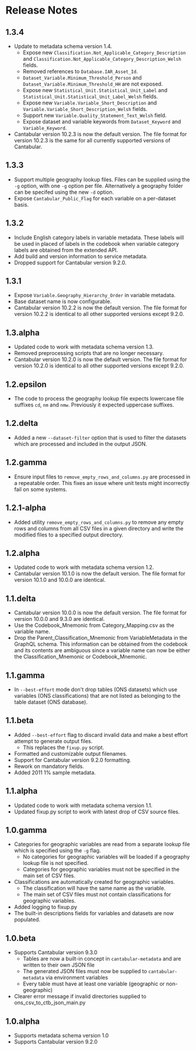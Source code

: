 Release Notes
=============

1.3.4
-----

- Update to metadata schema version 1.4.
  - Expose new `Classification.Not_Applicable_Category_Description` and
    `Classification.Not_Applicable_Category_Description_Welsh` fields.
  - Removed references to `Database.IAR_Asset_Id`.
  - `Dataset_Variable.Minimum_Threshold_Person` and `Dataset_Variable.Minimum_Threshold_HH`
    are not exposed.
  - Expose new `Statistical_Unit.Statistical_Unit_Label` and
    `Statistical_Unit.Statistical_Unit_Label_Welsh` fields.
  - Expose new `Variable.Variable_Short_Description` and
    `Variable.Variable_Short_Description_Welsh` fields.
  - Support new `Variable.Quality_Statement_Text_Welsh` field. 
  - Expose dataset and variable keywords from `Dataset_Keyword` and `Variable_Keyword`.
- Cantabular version 10.2.3 is now the default version. The file format for version 10.2.3 is
  the same for all currently supported versions of Cantabular.

1.3.3
-----

- Support multiple geography lookup files. Files can be supplied using the `-g` option, with
  one `-g` option per file. Alternatively a geography folder can be specifed using the new `-d` option.
- Expose `Cantabular_Public_Flag` for each variable on a per-dataset basis.

1.3.2
-----

- Include English category labels in variable metadata.
  These labels will be used in placed of labels in the codebook when variable category labels
  are obtained from the extended API.
- Add build and version information to service metadata.
- Dropped support for Cantabular version 9.2.0.

1.3.1
-----
- Expose `Variable.Geography_Hierarchy_Order` in variable metadata.
- Base dataset name is now configurable.
- Cantabular version 10.2.2 is now the default version. The file format for version 10.2.2 is
  identical to all other supported versions except 9.2.0.

1.3.alpha
---------
- Updated code to work with metadata schema version 1.3.
- Removed preprocessing scripts that are no longer necessary.
- Cantabular version 10.2.0 is now the default version. The file format for version 10.2.0 is
  identical to all other supported versions except 9.2.0.

1.2.epsilon
-----------
- The code to process the geography lookup file expects lowercase file suffixes `cd`, `nm` and `nmw`.
  Previously it expected uppercase suffixes.

1.2.delta
-----------
- Added a new `--dataset-filter` option that is used to filter the datasets which are processed
  and included in the output JSON.

1.2.gamma
-----------
- Ensure input files to `remove_empty_rows_and_columns.py` are processed in a repeatable
  order. This fixes an issue where unit tests might incorrectly fail on some systems.

1.2.1-alpha
-----------
- Added utility `remove_empty_rows_and_columns.py` to remove any empty rows and
  columns from all CSV files in a given directory and write the modified files
  to a specified output directory.

1.2.alpha
---------
- Updated code to work with metadata schema version 1.2.
- Cantabular version 10.1.0 is now the default version. The file format for version 10.1.0 and
  10.0.0 are identical.

1.1.delta
---------
- Cantabular version 10.0.0 is now the default version. The file format for version 10.0.0 and
  9.3.0 are identical.
- Use the Codebook_Mnemonic from Category_Mapping.csv as the variable name.
- Drop the Parent_Classification_Mnemonic from VariableMetadata in the GraphQL schema. This
  information can be obtained from the codebook and its contents are ambiguous since a variable
  name can now be either the Classification_Mnemonic or Codebook_Mnemonic.

1.1.gamma
---------
- In `--best-effort` mode don't drop tables (ONS datasets) which use variables (ONS classifications) that
  are not listed as belonging to the table dataset (ONS database).

1.1.beta
--------
- Added `--best-effort` flag to discard invalid data and make a best effort
  attempt to generate output files.
  - This replaces the `fixup.py` script.
- Formatted and customizable output filenames.
- Support for Cantabular version 9.2.0 formatting.
- Rework on mandatory fields.
- Added 2011 1% sample metadata.

1.1.alpha
---------
- Updated code to work with metadata schema version 1.1.
- Updated fixup.py script to work with latest drop of CSV source files.

1.0.gamma
---------
- Categories for geographic variables are read from a separate lookup file which is specified
  using the `-g` flag.
  - No categories for geographic variables will be loaded if a geography lookup file is not
    specified.
  - Categories for geographic variables must not be specified in the main set of CSV files.
- Classifications are automatically created for geographic variables.
  - The classification will have the same name as the variable.
  - The main set of CSV files must not contain classifications for geographic variables.
- Added logging to fixup.py
- The built-in descriptions fields for variables and datasets are now populated.

1.0.beta
--------
- Supports Cantabular version 9.3.0
  - Tables are now a built-in concept in `cantabular-metadata` and are written to their own JSON file
  - The generated JSON files must now be supplied to `cantabular-metadata` via environment variables
  - Every table must have at least one variable (geographic or non-geographic)
- Clearer error message if invalid directories supplied to ons_csv_to_ctb_json_main.py

1.0.alpha
---------
- Supports metadata schema version 1.0
- Supports Cantabular version 9.2.0


